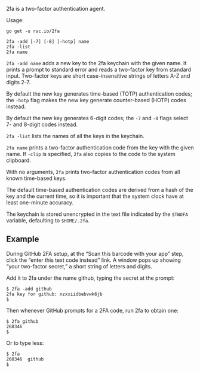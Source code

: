 2fa is a two-factor authentication agent.

Usage:

    go get -u rsc.io/2fa

    2fa -add [-7] [-8] [-hotp] name
    2fa -list
    2fa name

`2fa -add name` adds a new key to the 2fa keychain with the given name. It
prints a prompt to standard error and reads a two-factor key from standard
input. Two-factor keys are short case-insensitive strings of letters A-Z and
digits 2-7.

By default the new key generates time-based (TOTP) authentication codes; the
`-hotp` flag makes the new key generate counter-based (HOTP) codes instead.

By default the new key generates 6-digit codes; the `-7` and `-8` flags select
7- and 8-digit codes instead.

`2fa -list` lists the names of all the keys in the keychain.

`2fa name` prints a two-factor authentication code from the key with the
given name. If `-clip` is specified, `2fa` also copies to the code to the system
clipboard.

With no arguments, `2fa` prints two-factor authentication codes from all
known time-based keys.

The default time-based authentication codes are derived from a hash of the
key and the current time, so it is important that the system clock have at
least one-minute accuracy.

The keychain is stored unencrypted in the text file indicated by the `$TWOFA`
variable, defaulting to `$HOME/.2fa`.

## Example

During GitHub 2FA setup, at the “Scan this barcode with your app” step,
click the “enter this text code instead” link. A window pops up showing
“your two-factor secret,” a short string of letters and digits.

Add it to 2fa under the name github, typing the secret at the prompt:

    $ 2fa -add github
    2fa key for github: nzxxiidbebvwk6jb
    $

Then whenever GitHub prompts for a 2FA code, run 2fa to obtain one:

    $ 2fa github
    268346
    $

Or to type less:

    $ 2fa
    268346	github
    $
